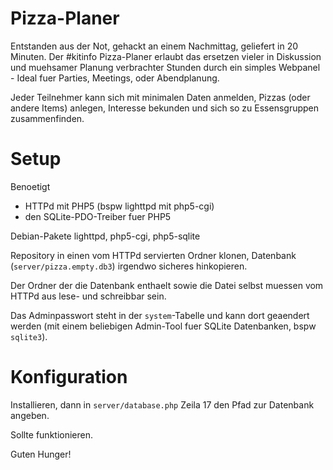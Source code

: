 # Pizza-Planer

Entstanden aus der Not, gehackt an einem Nachmittag, geliefert in 20 Minuten.
Der #kitinfo Pizza-Planer erlaubt das ersetzen vieler in Diskussion und muehsamer
Planung verbrachter Stunden durch ein simples Webpanel - Ideal fuer Parties, Meetings,
oder Abendplanung.

Jeder Teilnehmer kann sich mit minimalen Daten anmelden, Pizzas (oder andere Items) anlegen,
Interesse bekunden und sich so zu Essensgruppen zusammenfinden.

# Setup

Benoetigt

* HTTPd mit PHP5 (bspw lighttpd mit php5-cgi)
* den SQLite-PDO-Treiber fuer PHP5

Debian-Pakete lighttpd, php5-cgi, php5-sqlite

Repository in einen vom HTTPd servierten Ordner klonen,
Datenbank (`server/pizza.empty.db3`) irgendwo sicheres hinkopieren.

Der Ordner der die Datenbank enthaelt sowie die Datei selbst muessen
vom HTTPd aus lese- und schreibbar sein.

Das Adminpasswort steht in der `system`-Tabelle und kann dort geaendert werden (mit
einem beliebigen Admin-Tool fuer SQLite Datenbanken, bspw `sqlite3`).

# Konfiguration

Installieren, dann in `server/database.php` Zeila 17 den Pfad zur Datenbank angeben.

Sollte funktionieren.

Guten Hunger!
